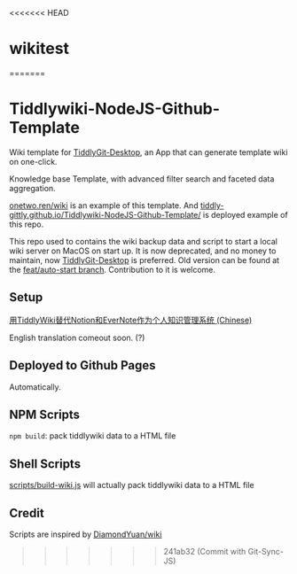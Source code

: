 <<<<<<< HEAD
# wikitest
=======
# Tiddlywiki-NodeJS-Github-Template

Wiki template for [TiddlyGit-Desktop](https://github.com/tiddly-gittly/TiddlyGit-Desktop), an App that can generate template wiki on one-click.

Knowledge base Template, with advanced filter search and faceted data aggregation.

[onetwo.ren/wiki](https://onetwo.ren/wiki) is an example of this template. And [tiddly-gittly.github.io/Tiddlywiki-NodeJS-Github-Template/](https://tiddly-gittly.github.io/Tiddlywiki-NodeJS-Github-Template/) is deployed example of this repo.

This repo used to contains the wiki backup data and script to start a local wiki server on MacOS on start up. It is now deprecated, and no money to maintain, now [TiddlyGit-Desktop](https://github.com/tiddly-gittly/TiddlyGit-Desktop) is preferred. Old version can be found at the [feat/auto-start branch](https://github.com/tiddly-gittly/Tiddlywiki-NodeJS-Github-Template/tree/feat/auto-start). Contribution to it is welcome.

## Setup

[用TiddlyWiki替代Notion和EverNote作为个人知识管理系统 (Chinese)](https://onetwo.ren/%E7%94%A8tiddlywiki%E6%9B%BF%E4%BB%A3notion%E5%92%8Cevernote%E7%AE%A1%E7%90%86%E7%9F%A5%E8%AF%86/)

English translation comeout soon. (?)

## Deployed to Github Pages

Automatically.

## NPM Scripts

`npm build`: pack tiddlywiki data to a HTML file

## Shell Scripts

[scripts/build-wiki.js](scripts/build-wiki.js) will actually pack tiddlywiki data to a HTML file

## Credit

Scripts are inspired by [DiamondYuan/wiki](https://github.com/DiamondYuan/wiki)
>>>>>>> 241ab32 (Commit with Git-Sync-JS)
